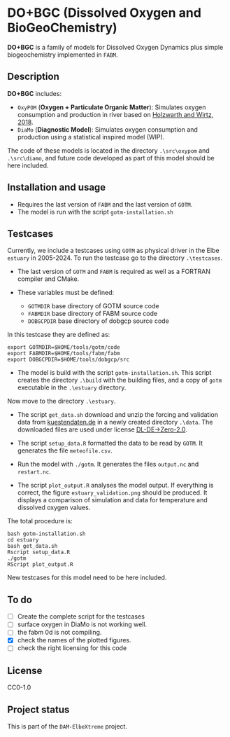 <!---
SPDX-FileCopyrightText: 2025 Helmholtz-Zentrum hereon GmbH
SPDX-License-Identifier: CC0-1.0
SPDX-FileContributor Ovidio Garcia-Oliva <ovidio.garcia@hereon.de>
-->

# DO+BGC (Dissolved Oxygen and BioGeoChemistry)

**DO+BGC** is a family of models for Dissolved Oxygen Dynamics plus simple biogeochemistry implemented in `FABM`.

## Description
**DO+BGC** includes:

* `OxyPOM` (**Oxygen + Particulate Organic Matter**): Simulates oxygen consumption and production in river based on [Holzwarth and Wirtz, 2018](https://doi.org/10.1016/j.ecss.2018.01.020). 
* `DiaMo` (**Diagnostic Model**): Simulates oxygen consumption and production using a statistical inspired model (WIP). 

The code of these models is located in the directory `.\src\oxypom` and `.\src\diamo`, and future code developed as part of this model should be here included.

## Installation and usage
* Requires the last version of `FABM` and the last version of `GOTM`.
* The model is run with the script `gotm-installation.sh`   

## Testcases
Currently, we include a testcases using `GOTM` as physical driver in the Elbe `estuary` in 2005-2024.
To run the testcase go to the directory `.\testcases`.

* The last version of `GOTM` and `FABM` is required as well as a FORTRAN compiler and CMake.

* These variables must be defined: 
    - `GOTMDIR` base directory of GOTM source code
    - `FABMDIR` base directory of FABM source code
    - `DOBGCPDIR` base directory of dobgcp source code

In this testcase they are defined as:

```
export GOTMDIR=$HOME/tools/gotm/code
export FABMDIR=$HOME/tools/fabm/fabm
export DOBGCPDIR=$HOME/tools/dobgcp/src
```

* The model is build with the script `gotm-installation.sh`. 
This script creates the directory `.\build` with the building files, and a copy of `gotm` executable in the `.\estuary` directory.

Now move to the directory `.\estuary`.

* The script `get_data.sh` download and unzip the forcing and validation data from [kuestendaten.de](https://www.kuestendaten.de) in a newly created directory `.\data`.
The downloaded files are used under license [DL-DE->Zero-2.0](https://www.govdata.de/dl-de/zero-2-0).

* The script `setup_data.R` formatted the data to be read by `GOTM`. It generates the file `meteofile.csv`.

* Run the model with `./gotm`. It generates the files `output.nc` and `restart.nc`.

* The script `plot_output.R` analyses the model output.
If everything is correct, the figure `estuary_validation.png` should be produced.
It displays a comparison of simulation and data for temperature and dissolved oxygen values.


The total procedure is:

```
bash gotm-installation.sh
cd estuary
bash get_data.sh
Rscript setup_data.R
./gotm
RScript plot_output.R
```

New testcases for this model need to be here included.

## To do
- [ ] Create the complete script for the testcases
- [ ] surface oxygen in DiaMo is not working well.
- [ ] the fabm 0d is not compiling.
- [x] check the names of the plotted figures.
- [ ] check the right licensing for this code

## License
CC0-1.0

## Project status
This is part of the `DAM-ElbeXtreme` project.